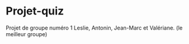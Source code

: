 # Projet-quiz
Projet de groupe numéro 1 Leslie, Antonin, Jean-Marc et Valériane.
(le meilleur groupe)